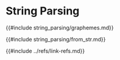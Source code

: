 # String Parsing

{{#include string_parsing/graphemes.md}}

{{#include string_parsing/from_str.md}}

{{#include ../refs/link-refs.md}}

